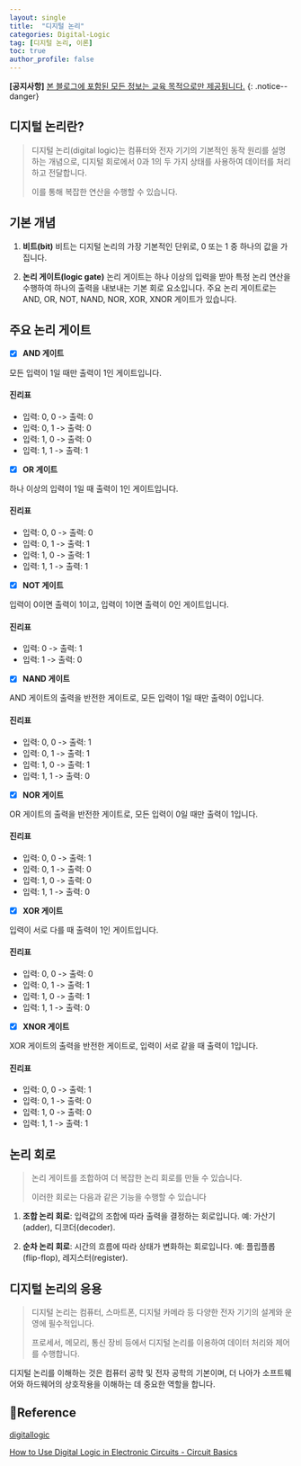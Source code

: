 ```yaml
---
layout: single
title:  "디지털 논리"
categories: Digital-Logic
tag: [디지털 논리, 이론]
toc: true
author_profile: false
---
```

**[공지사항]** [본 블로그에 포함된 모든 정보는 교육 목적으로만 제공됩니다.](https://weoooo.github.io/notice/notice/)
{: .notice--danger}

## 디지털 논리란?

> 디지털 논리(digital logic)는 컴퓨터와 전자 기기의 기본적인 동작 원리를 설명하는 개념으로, 디지털 회로에서 0과 1의 두 가지 상태를 사용하여 데이터를 처리하고 전달합니다. 
> 
> 이를 통해 복잡한 연산을 수행할 수 있습니다.

## 기본 개념

1. **비트(bit)**
비트는 디지털 논리의 가장 기본적인 단위로, 0 또는 1 중 하나의 값을 가집니다.

2. **논리 게이트(logic gate)** 
논리 게이트는 하나 이상의 입력을 받아 특정 논리 연산을 수행하여 하나의 출력을 내보내는 기본 회로 요소입니다. 주요 논리 게이트로는 AND, OR, NOT, NAND, NOR, XOR, XNOR 게이트가 있습니다.

## 주요 논리 게이트

- [x] **AND 게이트**

모든 입력이 1일 때만 출력이 1인 게이트입니다.
  
  <div class="notice--primary">
  <h4>진리표</h4>
  <ul>
    <li>입력: 0, 0 -> 출력: 0</li>
    <li>입력: 0, 1 -> 출력: 0</li>
    <li>입력: 1, 0 -> 출력: 0</li>
    <li>입력: 1, 1 -> 출력: 1</li>
  </ul>
  </div>

- [x] **OR 게이트**

하나 이상의 입력이 1일 때 출력이 1인 게이트입니다.
  
  <div class="notice--primary">
  <h4>진리표</h4>
  <ul>
    <li>입력: 0, 0 -> 출력: 0</li>
    <li>입력: 0, 1 -> 출력: 1</li>
    <li>입력: 1, 0 -> 출력: 1</li>
    <li>입력: 1, 1 -> 출력: 1</li>
  </ul>
  </div>

- [x] **NOT 게이트**

입력이 0이면 출력이 1이고, 입력이 1이면 출력이 0인 게이트입니다.
  
  <div class="notice--primary">
  <h4>진리표</h4>
  <ul>
    <li>입력: 0 -> 출력: 1</li>
    <li>입력: 1 -> 출력: 0</li>
  </ul>
  </div>

- [x] **NAND 게이트**

AND 게이트의 출력을 반전한 게이트로, 모든 입력이 1일 때만 출력이 0입니다.
  
  <div class="notice--primary">
  <h4>진리표</h4>
  <ul>
    <li>입력: 0, 0 -> 출력: 1</li>
    <li>입력: 0, 1 -> 출력: 1</li>
    <li>입력: 1, 0 -> 출력: 1</li>
    <li>입력: 1, 1 -> 출력: 0</li>
  </ul>
  </div>

- [x] **NOR 게이트**

OR 게이트의 출력을 반전한 게이트로, 모든 입력이 0일 때만 출력이 1입니다.
  
  <div class="notice--primary">
  <h4>진리표</h4>
  <ul>
    <li>입력: 0, 0 -> 출력: 1</li>
    <li>입력: 0, 1 -> 출력: 0</li>
    <li>입력: 1, 0 -> 출력: 0</li>
    <li>입력: 1, 1 -> 출력: 0</li>
  </ul>
  </div>

- [x] **XOR 게이트**

입력이 서로 다를 때 출력이 1인 게이트입니다.
  
  <div class="notice--primary">
  <h4>진리표</h4>
  <ul>
    <li>입력: 0, 0 -> 출력: 0</li>
    <li>입력: 0, 1 -> 출력: 1</li>
    <li>입력: 1, 0 -> 출력: 1</li>
    <li>입력: 1, 1 -> 출력: 0</li>
  </ul>
  </div>

- [x] **XNOR 게이트**

XOR 게이트의 출력을 반전한 게이트로, 입력이 서로 같을 때 출력이 1입니다.
  
  <div class="notice--primary">
  <h4>진리표</h4>
  <ul>
    <li>입력: 0, 0 -> 출력: 1</li>
    <li>입력: 0, 1 -> 출력: 0</li>
    <li>입력: 1, 0 -> 출력: 0</li>
    <li>입력: 1, 1 -> 출력: 1</li>
  </ul>
  </div>

## 논리 회로

> 논리 게이트를 조합하여 더 복잡한 논리 회로를 만들 수 있습니다. 
> 
> 이러한 회로는 다음과 같은 기능을 수행할 수 있습니다

1. **조합 논리 회로**: 입력값의 조합에 따라 출력을 결정하는 회로입니다. 
예: 가산기(adder), 디코더(decoder).

2. **순차 논리 회로**: 시간의 흐름에 따라 상태가 변화하는 회로입니다. 
예: 플립플롭(flip-flop), 레지스터(register).

## 디지털 논리의 응용

> 디지털 논리는 컴퓨터, 스마트폰, 디지털 카메라 등 다양한 전자 기기의 설계와 운영에 필수적입니다. 
> 
> 프로세서, 메모리, 통신 장비 등에서 디지털 논리를 이용하여 데이터 처리와 제어를 수행합니다.

디지털 논리를 이해하는 것은 컴퓨터 공학 및 전자 공학의 기본이며, 더 나아가 소프트웨어와 하드웨어의 상호작용을 이해하는 데 중요한 역할을 합니다.

## 📖Reference

[digitallogic](https://cs.lmu.edu/~ray/notes/digitallogic/)

[How to Use Digital Logic in Electronic Circuits - Circuit Basics](https://www.circuitbasics.com/what-is-digital-logic/)
